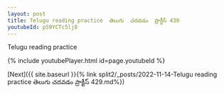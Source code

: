 ```yaml
---
layout: post
title: Telugu reading practice  తెలుగు  చదవడం  ప్రాక్టీస్ 430
youtubeId: p59YCTc5lj8
---
```

 
 
Telugu reading practice
 
 
 
 
 


{% include youtubePlayer.html id=page.youtubeId %}
 
[Next]({{ site.baseurl }}{% link  split2/_posts/2022-11-14-Telugu reading practice  తెలుగు  చదవడం  ప్రాక్టీస్ 429.md%})
 
